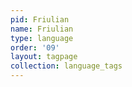 ```yaml
---
pid: Friulian
name: Friulian
type: language
order: '09'
layout: tagpage
collection: language_tags
---
```

